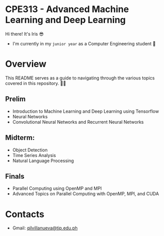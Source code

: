 # CPE313 - Advanced Machine Learning and Deep Learning
Hi there! It's Iris :sunglasses:
* I'm currently in my ```junior year``` as a Computer Engineering student :pinched_fingers:

# Overview 
This README serves as a guide to navigating through the various topics covered in this repository. :woman_technologist:
## Prelim
* Introduction to Machine Learning and Deep Learning using Tensorflow
* Neural Networks
* Convolutional Neural Networks and Recurrent Neural Networks
## Midterm:
* Object Detection
* Time Series Analysis
* Natural Language Processing
## Finals
* Parallel Computing using OpenMP and MPI
* Advanced Topics on Parallel Computing with OpenMP, MPI, and CUDA

# Contacts
* Gmail: qilvillanueva@tip.edu.ph
